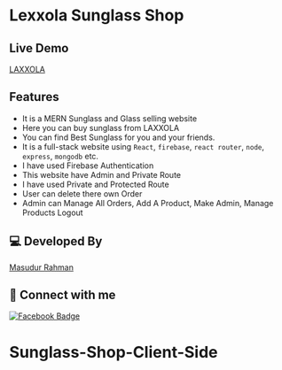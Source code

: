 # Lexxola Sunglass Shop

## Live Demo

[LAXXOLA](https://sunglassshop-472b0.web.app/contact)

## Features

- It is a MERN Sunglass and Glass selling website 
- Here you can buy sunglass from LAXXOLA
- You can find Best Sunglass for you and your friends.
- It is a full-stack website using `React`, `firebase`, `react router`, `node`, `express`, `mongodb` etc.
- I have used Firebase Authentication
- This website have Admin and Private Route
- I have used Private and Protected Route
- User can delete there own Order
- Admin can Manage All Orders, Add A Product, Make Admin, Manage Products Logout

## 💻 Developed By

[Masudur Rahman](https://masudur-personal-portfolio.netlify.app/)

## 🚀 Connect with me

[![Facebook Badge](https://img.shields.io/badge/Facebook-1877F2?style=for-the-badge&logo=facebook&logoColor=white)](https://www.facebook.com/masud201342/)

# Sunglass-Shop-Client-Side
